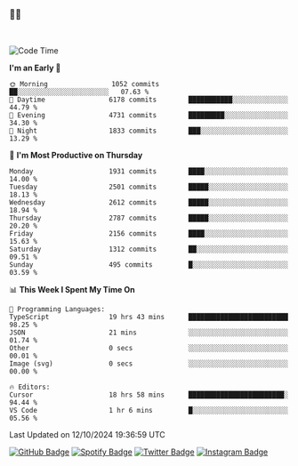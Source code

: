 ### 🤙🍺

<!-- <a href="https://github-readme-stats.vercel.app/api?username=hzak2xx&count_private=true&show_icons=true&theme=dracula">
  <img align="center" src="https://github-readme-stats.vercel.app/api?username=hzak2xx&count_private=true&show_icons=true&theme=dracula" />
</a>
</br> -->
</br>

<!--START_SECTION:waka-->
![Code Time](http://img.shields.io/badge/Code%20Time-3%2C613%20hrs%207%20mins-blue)

**I'm an Early 🐤** 

```text
🌞 Morning                1052 commits        ██░░░░░░░░░░░░░░░░░░░░░░░   07.63 % 
🌆 Daytime                6178 commits        ███████████░░░░░░░░░░░░░░   44.79 % 
🌃 Evening                4731 commits        █████████░░░░░░░░░░░░░░░░   34.30 % 
🌙 Night                  1833 commits        ███░░░░░░░░░░░░░░░░░░░░░░   13.29 % 
```
📅 **I'm Most Productive on Thursday** 

```text
Monday                   1931 commits        ████░░░░░░░░░░░░░░░░░░░░░   14.00 % 
Tuesday                  2501 commits        █████░░░░░░░░░░░░░░░░░░░░   18.13 % 
Wednesday                2612 commits        █████░░░░░░░░░░░░░░░░░░░░   18.94 % 
Thursday                 2787 commits        █████░░░░░░░░░░░░░░░░░░░░   20.20 % 
Friday                   2156 commits        ████░░░░░░░░░░░░░░░░░░░░░   15.63 % 
Saturday                 1312 commits        ██░░░░░░░░░░░░░░░░░░░░░░░   09.51 % 
Sunday                   495 commits         █░░░░░░░░░░░░░░░░░░░░░░░░   03.59 % 
```


📊 **This Week I Spent My Time On** 

```text
💬 Programming Languages: 
TypeScript               19 hrs 43 mins      █████████████████████████   98.25 % 
JSON                     21 mins             ░░░░░░░░░░░░░░░░░░░░░░░░░   01.74 % 
Other                    0 secs              ░░░░░░░░░░░░░░░░░░░░░░░░░   00.01 % 
Image (svg)              0 secs              ░░░░░░░░░░░░░░░░░░░░░░░░░   00.00 % 

🔥 Editors: 
Cursor                   18 hrs 58 mins      ████████████████████████░   94.44 % 
VS Code                  1 hr 6 mins         █░░░░░░░░░░░░░░░░░░░░░░░░   05.56 % 
```


 Last Updated on 12/10/2024 19:36:59 UTC
<!--END_SECTION:waka-->

[![GitHub Badge](https://img.shields.io/badge/GitHub-100000?style=for-the-badge&logo=github&logoColor=white)](https://github.com/hzak2xx)
[![Spotify Badge](https://img.shields.io/badge/Spotify-1ED760?&style=for-the-badge&logo=spotify&logoColor=white)](https://open.spotify.com/user/uf90s6sbbh75a1mt44clkhkvf)
[![Twitter Badge](https://img.shields.io/badge/Twitter-1DA1F2?style=for-the-badge&logo=twitter&logoColor=white)](https://twitter.com/hzak2xx)
[![Instagram Badge](https://img.shields.io/badge/Instagram-E4405F?style=for-the-badge&logo=instagram&logoColor=white)](https://www.instagram.com/hzak2xx/)

